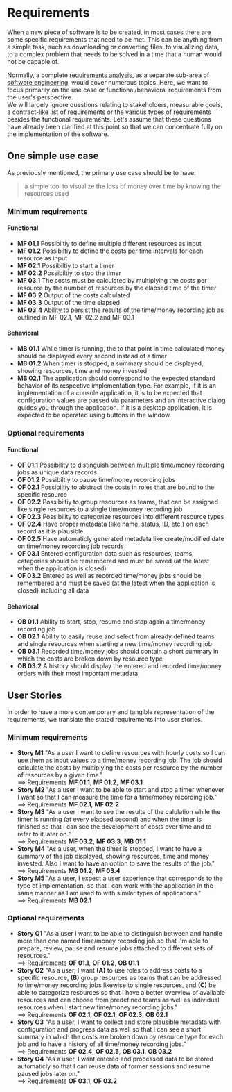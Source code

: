 # Requirements

When a new piece of software is to be created, in most cases there are some specific requirements that need to be met. This can be anything from a simple task, such as downloading or converting files, to visualizing data, to a complex problem that needs to be solved in a time that a human would not be capable of.  

Normally, a complete [requirements analysis](https://en.wikipedia.org/wiki/Requirements_analysis), as a separate sub-area of [software engineering](https://en.wikipedia.org/wiki/Software_engineering), would cover numerous topics. Here, we want to focus primarily on the use case or functional/behavioral requirements from the user's perspective.  
We will largely ignore questions relating to stakeholders, measurable goals, a contract-like list of requirements or the various types of requirements besides the functional requirements. Let's assume that these questions have already been clarified at this point so that we can concentrate fully on the implementation of the software.  

## One simple use case

As previously mentioned, the primary use case should be to have:  
> a simple tool to visualize the loss of money over time by knowing the resources used

### Minimum requirements

#### Functional

- **MF 01.1** Possibiltiy to define multiple different resources as input
- **MF 01.2** Possibiltiy to define the costs per time intervals for each resource as input
- **MF 02.1** Possibiltiy to start a timer
- **MF 02.2** Possibiltiy to stop the timer
- **MF 03.1** The costs must be calculated by multiplying the costs per resource by the number of resources by the elapsed time of the timer
- **MF 03.2** Output of the costs calculated
- **MF 03.3** Output of the time elapsed
- **MF 03.4** Ability to persist the results of the time/money recording job as outlined in MF 02.1, MF 02.2 and MF 03.1

#### Behavioral 

- **MB 01.1** While timer is running, the to that point in time calculated money should be displayed every second instead of a timer
- **MB 01.2** When timer is stopped, a summary should be displayed, showing resources, time and money invested
- **MB 02.1** The application should correspond to the expected standard behavior of its respective implementation type. For example, if it is an implementation of a console application, it is to be expected that configuration values are passed via parameters and an interactive dialog guides you through the application. If it is a desktop application, it is expected to be operated using buttons in the window.

### Optional requirements

#### Functional

- **OF 01.1** Possibility to distinguish between multiple time/money recording jobs as unique data records
- **OF 01.2** Possibiltiy to pause time/money recording jobs
- **OF 02.1** Possibiltiy to abstract the costs in roles that are bound to the specific resource
- **OF 02.2** Possibiltiy to group resources as teams, that can be assigned like single resources to a single time/money recording job
- **OF 02.3** Possibility to categorize resources into different resource types
- **OF 02.4** Have proper metadata (like name, status, ID, etc.) on each record as it is plausible
- **OF 02.5** Have automaticly generated metadata like create/modified date on time/money recording job records
- **OF 03.1** Entered configuration data such as resources, teams, categories should be remembered and must be saved (at the latest when the application is closed)
- **OF 03.2** Entered as well as recorded time/money jobs should be remembered and must be saved (at the latest when the application is closed) including all data

#### Behavioral 

- **OB 01.1** Ability to start, stop, resume and stop again a time/money recording job
- **OB 02.1** Ability to easily reuse and select from already defined teams and single resources when starting a new time/money recording job
- **OB 03.1** Recorded time/money jobs should contain a short summary in which the costs are broken down by resource type
- **OB 03.2** A history should display the entered and recorded time/money orders with their most important metadata

## User Stories

In order to have a more contemporary and tangible representation of the requirements, we translate the stated requirements into user stories.

### Minimum requirements

- **Story M1** "As a user I want to define resources with hourly costs so I can use them as input values to a time/money recording job. The job should calculate the costs by multiplying the costs per resource by the number of resources by a given time."  
==> Requirements **MF 01.1**, **MF 01.2**, **MF 03.1**
- **Story M2** "As a user I want to be able to start and stop a timer whenever I want so that I can measure the time for a time/money recording job."  
==> Requirements **MF 02.1**, **MF 02.2**
- **Story M3** "As a user I want to see the results of the calulation while the timer is running (at every elapsed second) and when the timer is finished so that I can see the development of costs over time and to refer to it later on."  
==> Requirements **MF 03.2**, **MF 03.3**, **MB 01.1**
- **Story M4** "As a user, when the timer is stopped, I want to have a summary of the job displayed, showing resources, time and money invested. Also I want to have an option to save the results of the job."  
==> Requirements **MB 01.2**, **MF 03.4**
- **Story M5** "As a user, I expect a user experience that corresponds to the type of implementation, so that I can work with the application in the same manner as I am used to with similar types of applications."  
==> Requirements **MB 02.1**

### Optional requirements

- **Story O1** "As a user I want to be able to distinguish between and handle more than one named time/money recording job so that I'm able to prepare, review, pause and resume jobs attached to different sets of resources."  
==> Requirements **OF 01.1**, **OF 01.2**, **OB 01.1**
- **Story O2** "As a user, I want **(A)** to use roles to address costs to a specific resource, **(B)** group resources as teams that can be addressed to time/money recording jobs likewise to single resources, and **(C)** be able to categorize resources so that I have a better overview of available resources and can choose from predefined teams as well as individual resources when I start new time/money recording jobs."  
==> Requirements **OF 02.1**, **OF 02.1**, **OF 02.3**, **OB 02.1**
- **Story O3** "As a user, I want to collect and store plausible metadata with configuration and progress data as well so that I can see a short summary in which the costs are broken down by resource type for each job and to have a history of all time/money recording jobs."  
==> Requirements **OF 02.4**, **OF 02.5**, **OB 03.1**, **OB 03.2**
- **Story O4** "As a user, I want entered and processed data to be stored automaticly so that I can reuse data of former sessions and resume paused jobs later on."  
==> Requirements **OF 03.1**, **OF 03.2**
